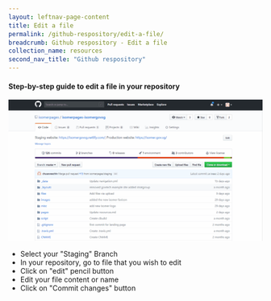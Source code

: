 ```yaml
---
layout: leftnav-page-content
title: Edit a file
permalink: /github-respository/edit-a-file/
breadcrumb: Github respository - Edit a file
collection_name: resources
second_nav_title: "Github respository"
---
```

#### **Step-by-step guide to edit a file in your repository**
![Editing a file in your repository](/images/resources/editing-file-to-your-repository.gif)

* Select your "Staging" Branch
* In your repository, go to file that you wish to edit
* Click on "edit" pencil button
* Edit your file content or name
* Click on "Commit changes" button
